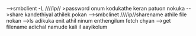 -->smbclient -L ////ip//
    >password onum kodukathe keran patuon nokuka
-->share kandethiyal athilek pokan
   -->smbclinet ////ip//sharename   athile file nokan -->ls  adikuka enit athil ninum enthengilum fetch chyan -->get filename adichal namude kali il aayikolum